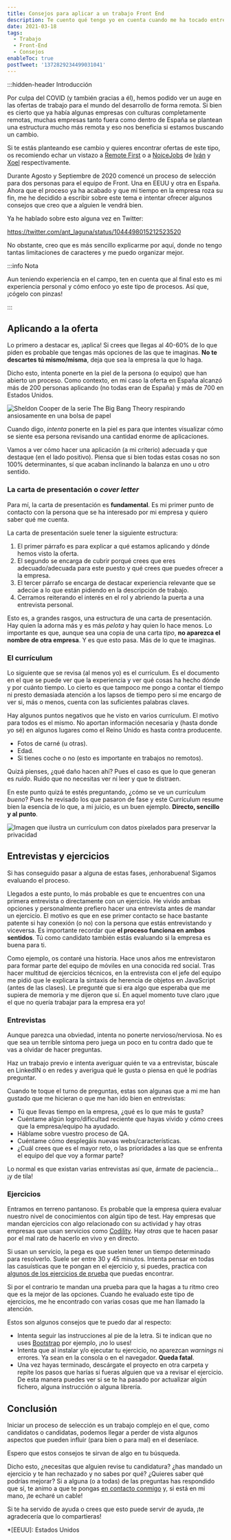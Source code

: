 ```yaml
---
title: Consejos para aplicar a un trabajo Front End
description: Te cuento qué tengo yo en cuenta cuando me ha tocado entrevistar a gente que busca trabajo como Front End developer.
date: 2021-03-18
tags:
  - Trabajo
  - Front-End
  - Consejos
enableToc: true
postTweet: '1372829234499031041'
---
```


:::hidden-header Introducción

Por culpa del COVID (y también gracias a él), hemos podido ver un auge en las ofertas de trabajo para el mundo del desarrollo de forma remota. Si bien es cierto que ya había algunas empresas con culturas completamente remotas, muchas empresas tanto fuera como dentro de España se plantean una estructura mucho más remota y eso nos beneficia si estamos buscando un cambio.

Si te estás planteando ese cambio y quieres encontrar ofertas de este tipo, os recomiendo echar un vistazo a [Remote First](https://remotefirst.digital/) o a [NoiceJobs](https://t.me/NoiceJobs) de [Iván](https://twitter.com/Dividivan) y [Xoel](https://twitter.com/xoelipedes) respectivamente.

Durante Agosto y Septiembre de 2020 comencé un proceso de selección para dos personas para el equipo de Front. Una en EEUU y otra en España.
Ahora que el proceso ya ha acabado y que mi tiempo en la empresa roza su fin, me he decidido a escribir sobre este tema e intentar ofrecer algunos consejos que creo que a alguien le vendrá bien.

Ya he hablado sobre esto alguna vez en Twitter:

https://twitter.com/ant_laguna/status/1044498015212523520

No obstante, creo que es más sencillo explicarme por aquí, donde no tengo tantas limitaciones de caracteres y me puedo organizar mejor.

:::info Nota

Aun teniendo experiencia en el campo, ten en cuenta que al final esto es mi experiencia personal y cómo enfoco yo este tipo de procesos. Así que, ¡cógelo con pinzas!

:::

## Aplicando a la oferta

Lo primero a destacar es, ¡aplica! Si crees que llegas al 40-60% de lo que piden es probable que tengas más opciones de las que te imaginas. **No te descartes tú mismo/misma**, deja que sea la empresa la que lo haga.

Dicho esto, intenta ponerte en la piel de la persona (o equipo) que han abierto un proceso.
Como contexto, en mi caso la oferta en España alcanzó más de 200 personas aplicando (no todas eran de España) y más de 700 en Estados Unidos.

![Sheldon Cooper de la serie The Big Bang Theory respirando ansiosamente en una bolsa de papel](/img/posts/sheldon-bag.gif "_El horror_")

Cuando digo, *intenta* ponerte en la piel es para que intentes visualizar cómo se siente esa persona revisando una cantidad enorme de aplicaciones.

Vamos a ver cómo hacer una aplicación (a mi criterio) adecuada y que destaque (en el lado positivo). Piensa que si bien todas estas cosas no son 100% determinantes, sí que acaban inclinando la balanza en uno u otro sentido.

### La carta de presentación o _cover letter_

Para mí, la carta de presentación es **fundamental**. Es mi primer punto de contacto con la persona que se ha interesado por mi empresa y quiero saber qué me cuenta.

La carta de presentación suele tener la siguiente estructura:

1. El primer párrafo es para explicar a qué estamos aplicando y dónde hemos visto la oferta.
2. El segundo se encarga de cubrir porqué crees que eres adecuado/adecuada para este puesto y qué crees que puedes ofrecer a la empresa.
3. El tercer párrafo se encarga de destacar experiencia relevante que se adecúe a lo que están pidiendo en la descripción de trabajo.
4. Cerramos reiterando el interés en el rol y abriendo la puerta a una entrevista personal.

Esto es, a grandes rasgos, una estructura de una carta de presentación. Hay quien la adorna más y es más *pelota* y hay quien lo hace menos. Lo importante es que, aunque sea una copia de una carta *tipo*, **no aparezca el nombre de otra empresa**.
Y es que esto pasa. Más de lo que te imaginas.

### El currículum

Lo siguiente que se revisa (al menos yo) es el currículum. Es el documento en el que se puede ver que la experiencia y ver qué cosas ha hecho dónde y por cuánto tiempo.
Lo cierto es que tampoco me pongo a contar el tiempo ni presto demasiada atención a los lapsos de tiempo pero sí me encargo de ver si, más o menos, cuenta con las suficientes palabras claves.

Hay algunos puntos negativos que he visto en varios currículum. El motivo para todos es el mismo. No aportan información necesaria y (hasta donde yo sé) en algunos lugares como el Reino Unido es hasta contra producente.

* Fotos de carné (u otras).
* Edad.
* Si tienes coche o no (esto es importante en trabajos no remotos).

Quizá pienses, ¿qué daño hacen ahí? Pues el caso es que lo que generan es *ruido*. Ruido que no necesitas ver ni leer y que te distraen.

En este punto quizá te estés preguntando, ¿cómo se ve un currículum *bueno*?
Pues he revisado los que pasaron de fase y este Currículum resume bien la esencia de lo que, a mi juicio, es un buen ejemplo. **Directo, sencillo y al punto**.

![Imagen que ilustra un currículum con datos pixelados para preservar la privacidad](/img/posts/curriculum-modelo.png "_Ejemplo de Currículum (con permiso cedido)_")

## Entrevistas y ejercicios

Si has conseguido pasar a alguna de estas fases, ¡enhorabuena! Sigamos evaluando el proceso.

Llegados a este punto, lo más probable es que te encuentres con una primera entrevista o directamente con un ejercicio. He vivido ambas opciones y personalmente prefiero hacer una entrevista antes de mandar un ejercicio. El motivo es que en ese primer contacto se hace bastante patente si hay conexión (o no) con la persona que estás entrevistando y viceversa. Es importante recordar que **el proceso funciona en ambos sentidos**. Tú como candidato también estás evaluando si la empresa es buena para ti.

Como ejemplo, os contaré una historia. Hace unos años me entrevistaron para formar parte del equipo de móviles en una conocida red social. Tras hacer multitud de ejercicios técnicos, en la entrevista con el jefe del equipo me pidió que le explicara la sintaxis de herencia de objetos en JavaScript (antes de las clases). Le pregunté que si era algo que esperaba que me supiera de memoria y me dijeron que sí. En aquel momento tuve claro ¡que el que no quería trabajar para la empresa era yo!

### Entrevistas

Aunque parezca una obviedad, intenta no ponerte nervioso/nerviosa. No es que sea un terrible síntoma pero juega un poco en tu contra dado que te vas a olvidar de hacer preguntas.

Haz un trabajo previo e intenta averiguar quién te va a entrevistar, búscale en LinkedIN o en redes y averigua qué le gusta o piensa en qué le podrías preguntar.

Cuando te toque el turno de preguntas, estas son algunas que a mi me han gustado que me hicieran o que me han ido bien en entrevistas:

* Tú que llevas tiempo en la empresa, ¿qué es lo que más te gusta?
* Cuéntame algún logro/dificultad reciente que hayas vivido y cómo crees que la empresa/equipo ha ayudado.
* Háblame sobre vuestro proceso de QA.
* Cuéntame cómo desplegáis nuevas webs/características.
* ¿Cuál crees que es el mayor reto, o las prioridades a las que se enfrenta el equipo del que voy a formar parte?

Lo normal es que existan varias entrevistas así que, ármate de paciencia... ¡y de tila!

### Ejercicios

Entramos en terreno pantanoso. Es probable que la empresa quiera evaluar nuestro nivel de conocimientos con algún tipo de test. Hay empresas que mandan ejercicios con algo relacionado con su actividad y hay otras empresas que usan servicios como [Codility](https://www.codility.com/). Hay *otras* que te hacen pasar por el mal rato de hacerlo en vivo y en directo.

Si usan un servicio, la pega es que suelen tener un tiempo determinado para resolverlo. Suele ser entre 30 y 45 minutos. Intenta pensar en todas las casuísticas que te pongan en el ejercicio y, si puedes, practica con [algunos de los ejercicios de prueba](https://app.codility.com/demo/take-sample-test/) que puedas encontrar.

Si por el contrario te mandan una prueba para que la hagas a tu ritmo creo que es la mejor de las opciones.
Cuando he evaluado este tipo de ejercicios, me he encontrado con varias cosas que me han llamado la atención.

Estos son algunos consejos que te puedo dar al respecto:

* Intenta seguir las instrucciones al pie de la letra. Si te indican que no uses [Bootstrap](https://getbootstrap.com/) por ejemplo, ¡no lo uses!
* Intenta que al instalar y/o ejecutar tu ejercicio, no aparezcan *warnings* ni errores. Ya sean en la consola o en el navegador. **Queda fatal**.
* Una vez hayas terminado, descárgate el proyecto en otra carpeta y repite los pasos que harías si fueras alguien que va a revisar el ejercicio. De esta manera puedes ver si se te ha pasado por actualizar algún fichero, alguna instrucción o alguna librería.

## Conclusión

Iniciar un proceso de selección es un trabajo complejo en el que, como candidatos o candidatas, podemos llegar a perder de vista algunos aspectos que pueden influir (para bien o para mal) en el desenlace.

Espero que estos consejos te sirvan de algo en tu búsqueda.

Dicho esto, ¿necesitas que alguien revise tu candidatura? ¿has mandado un ejercicio y te han rechazado y no sabes por qué? ¿Quieres saber qué podrías mejorar? Si a alguna (o a todas) de las preguntas has respondido que sí, te animo a que te pongas [en contacto conmigo](/sobre-mi) y, si está en mi mano, ¡te echaré un cable!

Si te ha servido de ayuda o crees que esto puede servir de ayuda, ¡te agradecería que lo compartieras!

*[EEUU]: Estados Unidos
